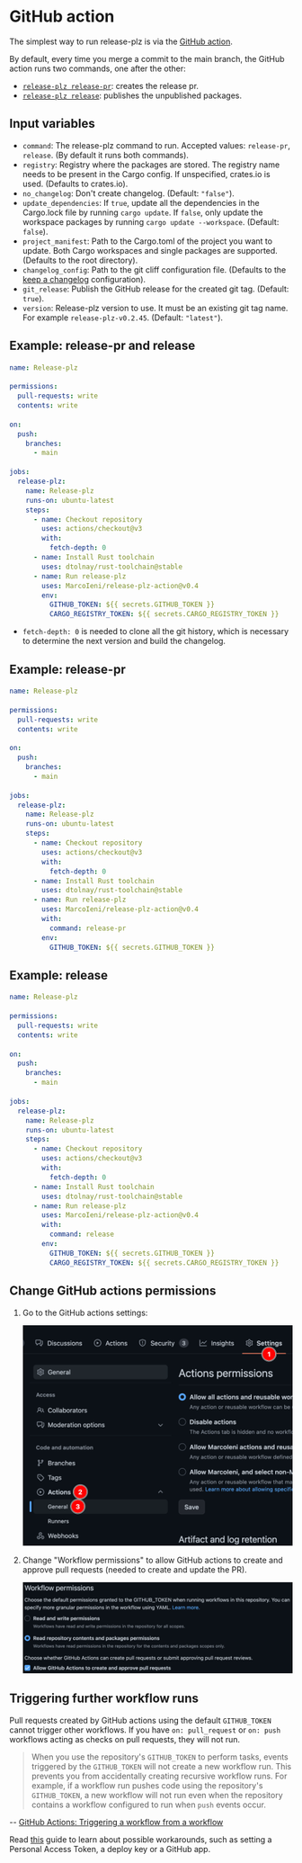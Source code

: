# GitHub action

The simplest way to run release-plz is via the [GitHub action](https://github.com/marketplace/actions/release-plz).

By default, every time you merge a commit to the main branch, the GitHub action
runs two commands, one after the other:

- [`release-plz release-pr`](usage/release-pr.md): creates the release pr.
- [`release-plz release`](usage/release.md): publishes the unpublished packages.

## Input variables

- `command`: The release-plz command to run. Accepted values: `release-pr`,
  `release`. (By default it runs both commands).
- `registry`: Registry where the packages are stored.
  The registry name needs to be present in the Cargo config.
  If unspecified, crates.io is used. (Defaults to crates.io).
- `no_changelog`: Don't create changelog. (Default: `"false"`).
- `update_dependencies`: If `true`, update all the dependencies in the Cargo.lock
  file by running `cargo update`.
  If `false`, only update the workspace packages by running
  `cargo update --workspace`. (Default: `false`).
- `project_manifest`: Path to the Cargo.toml of the project you want to update.
  Both Cargo workspaces and single packages are supported. (Defaults to the root
  directory).
- `changelog_config`: Path to the git cliff configuration file.
  (Defaults to the [keep a changelog](https://keepachangelog.com/en/1.1.0/) configuration).
- `git_release`: Publish the GitHub release for the created git tag. (Default: `true`).
- `version`: Release-plz version to use. It must be an existing git tag name.
  For example `release-plz-v0.2.45`. (Default: `"latest"`).

## Example: release-pr and release

```yaml
name: Release-plz

permissions:
  pull-requests: write
  contents: write

on:
  push:
    branches:
      - main

jobs:
  release-plz:
    name: Release-plz
    runs-on: ubuntu-latest
    steps:
      - name: Checkout repository
        uses: actions/checkout@v3
        with:
          fetch-depth: 0
      - name: Install Rust toolchain
        uses: dtolnay/rust-toolchain@stable
      - name: Run release-plz
        uses: MarcoIeni/release-plz-action@v0.4
        env:
          GITHUB_TOKEN: ${{ secrets.GITHUB_TOKEN }}
          CARGO_REGISTRY_TOKEN: ${{ secrets.CARGO_REGISTRY_TOKEN }}
```

- `fetch-depth: 0` is needed to clone all the git history, which is necessary to
  determine the next version and build the changelog.

## Example: release-pr

```yaml
name: Release-plz

permissions:
  pull-requests: write
  contents: write

on:
  push:
    branches:
      - main

jobs:
  release-plz:
    name: Release-plz
    runs-on: ubuntu-latest
    steps:
      - name: Checkout repository
        uses: actions/checkout@v3
        with:
          fetch-depth: 0
      - name: Install Rust toolchain
        uses: dtolnay/rust-toolchain@stable
      - name: Run release-plz
        uses: MarcoIeni/release-plz-action@v0.4
        with:
          command: release-pr
        env:
          GITHUB_TOKEN: ${{ secrets.GITHUB_TOKEN }}
```

## Example: release

```yaml
name: Release-plz

permissions:
  pull-requests: write
  contents: write

on:
  push:
    branches:
      - main

jobs:
  release-plz:
    name: Release-plz
    runs-on: ubuntu-latest
    steps:
      - name: Checkout repository
        uses: actions/checkout@v3
        with:
          fetch-depth: 0
      - name: Install Rust toolchain
        uses: dtolnay/rust-toolchain@stable
      - name: Run release-plz
        uses: MarcoIeni/release-plz-action@v0.4
        with:
          command: release
        env:
          GITHUB_TOKEN: ${{ secrets.GITHUB_TOKEN }}
          CARGO_REGISTRY_TOKEN: ${{ secrets.CARGO_REGISTRY_TOKEN }}
```

## Change GitHub actions permissions

1. Go to the GitHub actions settings:

   ![actions settings](actions_settings.png)

2. Change "Workflow permissions" to allow GitHub actions to create and approve
   pull requests (needed to create and update the PR).

   ![workflow permission](workflow_permissions.png)

## Triggering further workflow runs

Pull requests created by GitHub actions using the default `GITHUB_TOKEN` cannot
trigger other workflows.
If you have `on: pull_request` or `on: push` workflows acting as checks on pull
requests, they will not run.

> When you use the repository's `GITHUB_TOKEN` to perform tasks, events triggered
by the `GITHUB_TOKEN` will not create a new workflow run.
This prevents you from accidentally creating recursive workflow runs.
For example, if a workflow run pushes code using the repository's `GITHUB_TOKEN`,
a new workflow will not run even when the repository contains a workflow
configured to run when `push` events occur.

-- [GitHub Actions: Triggering a workflow from a workflow](https://docs.github.com/en/actions/using-workflows/triggering-a-workflow#triggering-a-workflow-from-a-workflow)

Read [this](https://github.com/peter-evans/create-pull-request/blob/main/docs/concepts-guidelines.md#triggering-further-workflow-runs)
guide to learn about possible workarounds, such as setting a Personal Access
Token, a deploy key or a GitHub app.
